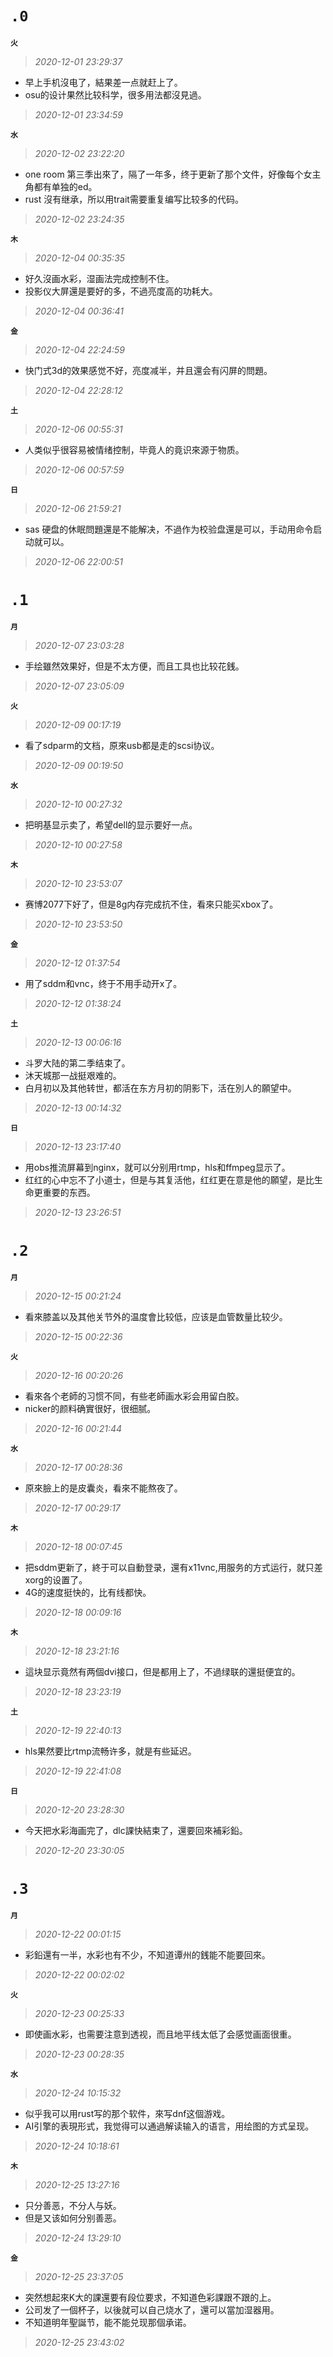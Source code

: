 **`.0`**
========
**`火`**
>*2020-12-01 23:29:37*
- 早上手机沒电了，結果差一点就赶上了。
- osu的设计果然比较科学，很多用法都沒見過。
>*2020-12-01 23:34:59*

**`水`**
>*2020-12-02 23:22:20*
- one room 第三季出來了，隔了一年多，终于更新了那个文件，好像每个女主角都有单独的ed。
- rust 沒有继承，所以用trait需要重复编写比较多的代码。
>*2020-12-02 23:24:35*

**`木`**
>*2020-12-04 00:35:35*
- 好久沒画水彩，湿画法完成控制不住。
- 投影仪大屏還是要好的多，不過亮度高的功耗大。
>*2020-12-04 00:36:41*

**`金`**
>*2020-12-04 22:24:59*
- 快门式3d的效果感觉不好，亮度减半，并且還会有闪屏的問題。
>*2020-12-04 22:28:12*

**`土`**
>*2020-12-06 00:55:31*
- 人类似乎很容易被情绪控制，毕竟人的竟识來源于物质。
>*2020-12-06 00:57:59*

**`日`**
>*2020-12-06 21:59:21*
- sas 硬盘的休眠問題還是不能解决，不過作为校验盘還是可以，手动用命令启动就可以。
>*2020-12-06 22:00:51*

**`.1`**
========
**`月`**
>*2020-12-07 23:03:28*
- 手绘雖然效果好，但是不太方便，而且工具也比较花銭。
>*2020-12-07 23:05:09*

**`火`**
>*2020-12-09 00:17:19*
- 看了sdparm的文档，原來usb都是走的scsi协议。
>*2020-12-09 00:19:50*

**`水`**
>*2020-12-10 00:27:32*
- 把明基显示卖了，希望dell的显示要好一点。
>*2020-12-10 00:27:58*

**`木`**
>*2020-12-10 23:53:07*
- 赛博2077下好了，但是8g内存完成抗不住，看來只能买xbox了。
>*2020-12-10 23:53:50*

**`金`**
>*2020-12-12 01:37:54*
- 用了sddm和vnc，终于不用手动开x了。
>*2020-12-12 01:38:24*

**`土`**
>*2020-12-13 00:06:16*
- 斗罗大陆的第二季结束了。
- 沐天城那一战挺艰难的。
- 白月初以及其他转世，都活在东方月初的阴影下，活在別人的願望中。
>*2020-12-13 00:14:32*

**`日`**
>*2020-12-13 23:17:40*
- 用obs推流屏幕到nginx，就可以分别用rtmp，hls和ffmpeg显示了。
- 红红的心中忘不了小道士，但是与其复活他，红红更在意是他的願望，是比生命更重要的东西。
>*2020-12-13 23:26:51*

**`.2`**
========
**`月`**
>*2020-12-15 00:21:24*
- 看來膝盖以及其他关节外的温度會比较低，应该是血管数量比较少。
>*2020-12-15 00:22:36*

**`火`**
>*2020-12-16 00:20:26*
- 看來各个老師的习惯不同，有些老師画水彩会用留白胶。
- nicker的颜料确實很好，很细腻。
>*2020-12-16 00:21:44*

**`水`**
>*2020-12-17 00:28:36*
- 原來臉上的是皮囊炎，看來不能熬夜了。
>*2020-12-17 00:29:17*

**`木`**
>*2020-12-18 00:07:45*
- 把sddm更新了，終于可以自動登录，還有x11vnc,用服务的方式运行，就只差xorg的设置了。
- 4G的速度挺快的，比有线都快。
>*2020-12-18 00:09:16*

**`木`**
>*2020-12-18 23:21:16*
- 這块显示竟然有两個dvi接口，但是都用上了，不過绿联的還挺便宜的。
>*2020-12-18 23:23:19*

**`土`**
>*2020-12-19 22:40:13*
- hls果然要比rtmp流畅许多，就是有些延迟。
>*2020-12-19 22:41:08*

**`日`**
>*2020-12-20 23:28:30*
- 今天把水彩海画完了，dlc課快結束了，還要回來補彩鉛。
>*2020-12-20 23:30:05*

**`.3`**
========
**`月`**
>*2020-12-22 00:01:15*
- 彩鉛還有一半，水彩也有不少，不知道谭州的銭能不能要回來。
>*2020-12-22 00:02:02*

**`火`**
>*2020-12-23 00:25:33*
- 即使画水彩，也需要注意到透视，而且地平线太低了会感觉画面很重。
>*2020-12-23 00:28:35*

**`水`**
>*2020-12-24 10:15:32*
- 似乎我可以用rust写的那个软件，來写dnf这個游戏。
- AI引擎的表現形式，我觉得可以通過解读输入的语言，用绘图的方式呈现。
>*2020-12-24 10:18:61*

**`木`**
>*2020-12-25 13:27:16*
- 只分善恶，不分人与妖。
- 但是又该如何分别善恶。
>*2020-12-24 13:29:10*

**`金`**
>*2020-12-25 23:37:05*
- 突然想起來K大的課還要有段位要求，不知道色彩課跟不跟的上。
- 公司发了一個杯子，以後就可以自己烧水了，還可以當加湿器用。
- 不知道明年聖誕节，能不能兑现那個承诺。
>*2020-12-25 23:43:02*